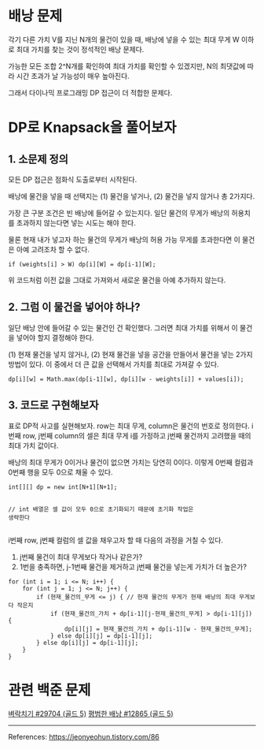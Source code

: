 <h1 id="배낭-문제">배낭 문제</h1>
<p>각기 다른 가치 V를 지닌 N개의 물건이 있을 때, 배낭에 넣을 수 있는 최대 무게 W 이하로 최대 가치를 찾는 것이 정석적인 배낭 문제다. </p>
<p>가능한 모든 조합 2^N개를 확인하여 최대 가치를 확인할 수 있겠지만, N의 최댓값에 따라 시간 초과가 날 가능성이 매우 높아진다. </p>
<p>그래서 다이나믹 프로그래밍 DP 접근이 더 적합한 문제다.</p>
<h1 id="dp로-knapsack을-풀어보자">DP로 Knapsack을 풀어보자</h1>
<h2 id="1-소문제-정의">1. 소문제 정의</h2>
<p>모든 DP 접근은 점화식 도출로부터 시작된다. </p>
<p>배낭에 물건을 넣을 때 선택지는 (1) 물건을 넣거나, (2) 물건을 넣지 않거나 총 2가지다. </p>
<p>가장 큰 구분 조건은 빈 배낭에 들어갈 수 있는지다. 일단 물건의 무게가 배낭의 허용치를 초과하지 않는다면 넣는 시도는 해야 한다. </p>
<p>물론 현재 내가 넣고자 하는 물건의 무게가 배낭의 허용 가능 무게를 초과한다면 이 물건은 아예 고려조차 할 수 없다. </p>
<pre><code class="language-java">if (weights[i] &gt; W) dp[i][W] = dp[i-1][W]; </code></pre>
<p>위 코드처럼 이전 값을 그대로 가져와서 새로운 물건을 아예 추가하지 않는다.</p>
<h2 id="2-그럼-이-물건을-넣어야-하나">2. 그럼 이 물건을 넣어야 하나?</h2>
<p>일단 배낭 안에 들어갈 수 있는 물건인 건 확인했다. 그러면 최대 가치를 위해서 이 물건을 넣어야 할지 결정해야 한다.</p>
<p>(1) 현재 물건을 넣지 않거나, (2) 현재 물건을 넣을 공간을 만들어서 물건을 넣는 2가지 방법이 있다. 이 중에서 더 큰 값을 선택해서 가치를 최대로 가져갈 수 있다.</p>
<pre><code class="language-java">dp[i][w] = Math.max(dp[i-1][w], dp[i][w - weights[i]] + values[i]);</code></pre>
<h2 id="3-코드로-구현해보자">3. 코드로 구현해보자</h2>
<p>표로 DP적 사고를 실현해보자. row는 최대 무게, column은 물건의 번호로 정의한다. i번째 row, j번째 column의 셀은 최대 무게 i를 가정하고 j번째 물건까지 고려했을 때의 최대 가치 값이다. </p>
<p>배낭의 최대 무게가 0이거나 물건이 없으면 가치는 당연히 0이다. 이렇게 0번째 컬럼과 0번째 행을 모두 0으로 채울 수 있다. </p>
<pre><code class="language-java">int[][] dp = new int[N+1][N+1];

// int 배열은 셀 값이 모두 0으로 초기화되기 때문에 초기화 작업은 생략한다
</code></pre>
<p>i번째 row, j번째 컬럼의 셀 값을 채우고자 할 때 다음의 과정을 거칠 수 있다.</p>
<ol>
<li>j번째 물건이 최대 무게보다 작거나 같은가? </li>
<li>1번을 충족하면, j-1번째 물건을 제거하고 j번째 물건을 넣는게 가치가 더 높은가?</li>
</ol>
<pre><code class="language-java">for (int i = 1; i &lt;= N; i++) {
    for (int j = 1; j &lt;= N; j++) {
        if (현재_물건의_무게 &lt;= j) { // 현재 물건의 무게가 현재 배낭의 최대 무게보다 작은지
            if (현재_물건의_가치 + dp[i-1][j-현재_물건의_무게] &gt; dp[i-1][j]) { 
                dp[i][j] = 현재_물건의_가치 + dp[i-1][w - 현재_물건의_무게];
            } else dp[i][j] = dp[i-1][j];
        } else dp[i][j] = dp[i-1][j];
    }
}
</code></pre>
<h1 id="관련-백준-문제">관련 백준 문제</h1>
<p><a href="https://www.acmicpc.net/problem/29704">벼락치기 #29704 (골드 5)</a>
<a href="https://www.acmicpc.net/problem/12865">평범한 배낭 #12865 (골드 5)</a></p>
<hr />
<p>References: <a href="https://jeonyeohun.tistory.com/86">https://jeonyeohun.tistory.com/86</a></p>